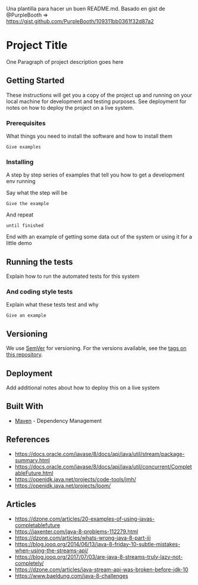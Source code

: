 Una plantilla para hacer un buen README.md. Basado en gist de @PurpleBooth => https://gist.github.com/PurpleBooth/109311bb0361f32d87a2

# Project Title

One Paragraph of project description goes here

## Getting Started

These instructions will get you a copy of the project up and running on your local machine for development and testing purposes. See deployment for notes on how to deploy the project on a live system.

### Prerequisites

What things you need to install the software and how to install them

```
Give examples
```

### Installing

A step by step series of examples that tell you how to get a development env running

Say what the step will be

```
Give the example
```

And repeat

```
until finished
```

End with an example of getting some data out of the system or using it for a little demo

## Running the tests

Explain how to run the automated tests for this system

### And coding style tests

Explain what these tests test and why

```
Give an example
```
## Versioning

We use [SemVer](http://semver.org/) for versioning. For the versions available, see the [tags on this repository](https://github.com/your/project/tags). 

## Deployment

Add additional notes about how to deploy this on a live system

## Built With

* [Maven](https://maven.apache.org/) - Dependency Management
## References

* https://docs.oracle.com/javase/8/docs/api/java/util/stream/package-summary.html
* https://docs.oracle.com/javase/8/docs/api/java/util/concurrent/CompletableFuture.html
* https://openjdk.java.net/projects/code-tools/jmh/
* https://openjdk.java.net/projects/loom/
## Articles
* https://dzone.com/articles/20-examples-of-using-javas-completablefuture
* https://jaxenter.com/java-8-problems-112279.html
* https://dzone.com/articles/whats-wrong-java-8-part-iii
* https://blog.jooq.org/2014/06/13/java-8-friday-10-subtle-mistakes-when-using-the-streams-api/
* https://blog.jooq.org/2017/07/03/are-java-8-streams-truly-lazy-not-completely/
* https://dzone.com/articles/java-stream-api-was-broken-before-jdk-10
* https://www.baeldung.com/java-8-challenges
